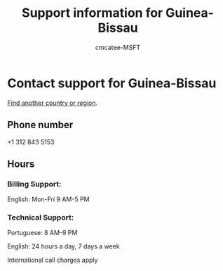 ﻿---                                
title: Support information for Guinea-Bissau
author: cmcatee-MSFT
ms.author: cmcatee
manager: mnirkhe
audience: Admin
ms.topic: reference
ms.service: o365-administration
localization_priority: Priority
description: Learn how to contact support for your country or region.
ROBOTS: NOINDEX, NOFOLLOW
---

# Contact support for Guinea-Bissau

[Find another country or region](../contact-support-for-business-products.md).

## Phone number
+1 312 843 5153

## Hours
### Billing Support:

English: Mon-Fri 9 AM-5 PM

### Technical Support:

Portuguese: 8 AM-9 PM

English: 24 hours a day, 7 days a week

International call charges apply